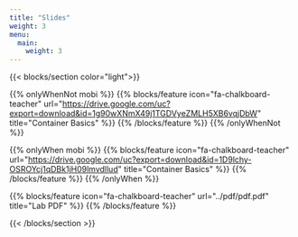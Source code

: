 ```yaml
---
title: "Slides"
weight: 3
menu:
  main:
    weight: 3
---
```


{{< blocks/section color="light">}}

{{% onlyWhenNot mobi %}}
{{% blocks/feature icon="fa-chalkboard-teacher" url="https://drive.google.com/uc?export=download&id=1g90wXNmX49j1TGDVyeZMLH5XB6vqjDbW" title="Container Basics" %}}
{{% /blocks/feature %}}
{{% /onlyWhenNot %}}

{{% onlyWhen mobi %}}
{{% blocks/feature icon="fa-chalkboard-teacher" url="https://drive.google.com/uc?export=download&id=1D9lchy-OSROYcj1qDBk1jH09lmvdllud" title="Container Basics" %}}
{{% /blocks/feature %}}
{{% /onlyWhen %}}

{{% blocks/feature icon="fa-chalkboard-teacher" url="../pdf/pdf.pdf" title="Lab PDF" %}}
{{% /blocks/feature %}}

{{< /blocks/section >}}

